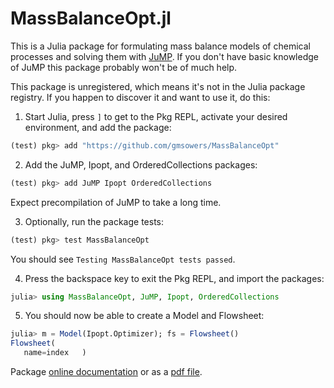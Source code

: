 # MassBalanceOpt.jl

This is a Julia package for formulating mass balance models of chemical processes and solving them with [JuMP](https://jump.dev/). If you don't have basic knowledge of JuMP this package probably won't be of much help.

This package is unregistered, which means it's not in the Julia package registry. If you happen to discover it and want to use it, do this:

1. Start Julia, press `]` to get to the Pkg REPL, activate your desired environment, and add the package:
```julia
(test) pkg> add "https://github.com/gmsowers/MassBalanceOpt"
```

2. Add the JuMP, Ipopt, and OrderedCollections packages:
```julia
(test) pkg> add JuMP Ipopt OrderedCollections
```
Expect precompilation of JuMP to take a long time.

3. Optionally, run the package tests:
```julia
(test) pkg> test MassBalanceOpt
```
You should see `Testing MassBalanceOpt tests passed`.

4. Press the backspace key to exit the Pkg REPL, and import the packages:
```julia
julia> using MassBalanceOpt, JuMP, Ipopt, OrderedCollections
```

5. You should now be able to create a Model and Flowsheet:
```julia
julia> m = Model(Ipopt.Optimizer); fs = Flowsheet()
Flowsheet(
   name=index   )
```

Package [online documentation](https://gmsowers.github.io/MassBalanceOpt/) or as a [pdf file](docs/MassBalanceOpt.jl.pdf).
